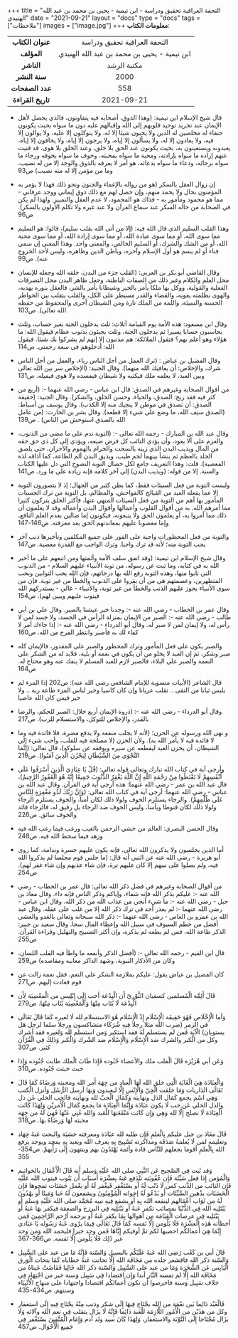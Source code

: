 +++
title = "التحفة العراقية تحقيق ودراسة - ابن تيمية - يحيى بن محمد بن عبد الله الهنيدي"
date = "2021-09-21"
layout = "docs"
type = "docs"
tags = ["ملاحظات"]
images = ["image.jpg"]
+++
**معلومات الكتاب**:

|               |                    |
| :------------: |   :-----------:   |
|  **عنوان الكتاب**  |    التحفة العراقية تحقيق ودراسة     |
|     **المؤلف**     |    ابن تيمية - يحيى بن محمد بن عبد الله الهنيدي    |
|     **الناشر**     |  مكتبة الرشد   |
|   **سنة النشر**    | 2000 |
|  **عدد الصفحات**   |    558     |
| **تاريخ القراءة**  |  2021-09-21   |




  - قال شيخ الإسلام ابن تيمية: (وهذا الذوق، أصحابه فيه يتفاوتون، فالذي يحصل لأهل الإيمان عند تجرید توحيد قلوبهم إلى الله وإقبالهم عليه دون ما سواه بحيث يكونون حنفاء له مخلصين له الدين ولا يحبون شيئا إلا له، ولا يتوكلون إلا عليه، ولا يوالون إلا فيه، ولا يعادون إلا له، ولا يسألون إلا إياه، ولا يرجون إلا إياه، ولا يخافون إلا إياه، يعبدونه ويستعينون به، بحيث يكونون عند الحق بلا خلق، وعند الخلق بلا هوى، قد فنيت عنهم إرادة ما سواه بإرادته، ومحبة ما سواه بمحبته، وخوف ما سواه بخوفه ورجاء ما سواه برجائه، ودعاء ما سواه بدعائه، هو أمر لا يعرفه بالذوق والوجد إلا من له نصيب، وما من مؤمن إلا له منه نصيب) ص93

  - إن زوال العقل بالسكر (هو من زواله بالإغماء والجنون ونحو ذلك فهذا لا يؤمر به المؤمنون بحال ولا يحمد منهم، وإن حصل لهم مع ذلك ذوق إيماني ووجد عرفاني - مما هو محمود ومأمور به - فذاك هو المحمود، لا عدم العقل والتمييز. ولهذا لم يكن في الصحابة من حاله السكر عند سماع القرآن ولا عند غيره ولا تكلم الأولون بالسكر). ص96

  - وهذا القلب السليم الذي قال الله فيه: (إلا من أتى الله بقلب سليم)، قالوا: هو السليم مما سوى الله، أو مما سوى عبادة الله، أو مما سوی إرادة الله، أو مما سوى محبة الله، أو من الشك والشرك، أو السليم الخالص، والمعنى واحد. وهذا المعنى إن سمي فناء أو لم يسم هو أول الإسلام وآخره، وباطن الدين وظاهره، وليس لأحد الخروج عنه). ص99

  - وقال القاضي أبو بكر بن العربي: (القلب جزء من البدن، خلقه الله وجعله للإنسان محل العلم والكلام وغير ذلك من الصفات الباطنة، وجعل ظاهر البدن محل التصرفات الفعلية والقولية، ووكل بها ملكا يأمر بالخير وشیطانا يأمر بالشر، فالعقل بنوره يهديه، والهوى بظلمته يغويه، والقضاء والقدر مسيطر على الكل، والقلب يتقلب بين الخواطر الحسنة والسيئة، واللمة من الملك تارة ومن الشيطان أخرى والمحفوظ من حفظه الله تعالی). ص103

  - وقال ابن مسعود: هذه الأمة يوم القيامة أثلاث: ثلث يدخلون الجنة بغير حساب، وثلث يحاسبون حسابا يسيرا ثم يدخلون الجنة، وثلث يجيئون بذنوب عظام فيقول الله: ما هؤلاء وهو أعلم بهم؟ فتقول الملائكة: هم مذنبون إلا إنهم لم يشركوا بك شيئا. فيقول الله: أدخلوهم في سعة رحمتي. ص114

  - وقال الفضيل بن عياض : (ترك العمل من أجل الناس ریاء، والعمل من أجل الناس شرك، والإخلاص: أن يعافيك الله منهما). وقال الجنيد: (الإخلاص سر بين الله تعالى وبين العبد، لا يعلمه ملك فيكتبه ولا شيطان فيفسده ولا هوى فيميله. ص131

  - من أقوال الصحابة وغيرهم في الصدق:
قال ابن عباس - رضي الله عنهما -: (أربع من كثر فيه فقد ربح: الصدق، والحياء، وحسن الخلق، والشكر).
وقال الجنيد: (حقيقة الصدق: أن تصدق في موطن لا ينجيك منه إلا الكذب).
وقال يوسف بن أسباط: (الصدق سیف الله، ما وضع على شيء إلا قطعه).
وقال بشر بن الحارث: (من عامل الله بالصدق استوحش من الناس) . ص139

  - وقال عبد الله بن المبارك - رحمه الله تعالى -: (التوبة ندم على ما مضى من الذنوب، والعزم على ألا يعود، وأن يؤدي التائب كل فرض ضيعه، ويؤدي إلى كل ذي حق حقه من المال ويذيب البدن الذي زينه بالسحت والحرام بالهموم والأحزان، حتى يلصق الجلد بالعظم ثم ينشأ بينهما لحم طيب، ويذيق البدن ألم الطاعة، كما أذاقه لذة المعصية).
قلت: وهذا التعريف جامع لكل خصال التوبة النصوح التي دل عليها الكتاب والسنة. إلا من قوله: (ويذيب البدن) إلى آخر كلامه فإنه زيادة على ما ورد. ص141

  - وليست التوبة من فعل السيئات فقط، كما يظن كثير من الجهال؛ إذ لا يتصورون التوبة إلا عما يفعله العبد من القبائح کالفواحش، والمظالم، بل التوبة من ترك الحسنات المأمور بها أهم من التوبة من فعل السيئات المنهي عنها، فأكثر الخلق يتركون كثيرا مما أمرهم الله. به من أقوال القلوب وأعمالها وأقوال البدن وأعماله وقد لا يعلمون أن ذلك مما أمروا به، أو يعلمون الحق ولا يتبعونه، فيكونون إما ضالين بعدم العلم النافع، وإما مغضوبا عليهم بمعاندتهم الحق بعد معرفته. ص146-147

  - والتوبة من فعل المحظورات واجبة على الفور على جميع المكلفين وتأخيرها ذنب آخر يجب التوبة منه؛ لأنه قد ترك واجبا. وترك الواجب مع القدرة معصية. ص147

  - وقال شيخ الإسلام ابن تيمية: (وقد اتفق سلف الأمة وأئمتها ومن اتبعهم على ما أخبر الله به في كتابه، وما ثبت عن رسوله، من توبة الأنبياء عليهم السلام - من الذنوب التي تابوا منها، وهذه التوبة رفع الله بها درجاتهم، فإن الله يحب التوابين ويحب المتطهرين، وعصمتهم هي من أن يقروا على الذنوب والخطأ من غير توبة. فإن من سوى الأنبياء يجوز عليهم الذنب والخطأ من غير توبة، والأنبياء - غالي - يستدركهم الله فیتوب عليهم ويبين لهم). ص154

  - وقال عمر بن الخطاب - رضي الله عنه -: وجدنا خير عيشنا بالصبر.
وقال علي بن أبي طالب - رضي الله عنه -: الصبر من الإيمان بمنزلة الرأس في الجسد، ولا جسد لمن لا رأس له، ولا إيمان لمن لا صبر له.
وقال أبو الدرداء - رضي الله عنه -: إذا جاءك أمر لا كفاء لك به فأصبر وانتظر الفرج من الله. ص160

  - والصبر يكون على فعل المأمور وترك المحظور والصبر على المقدور، فالإيمان كله صبر وشکر، ثم إن العبد لا يخلو من أن يكون في نعمة أو بلية، فلابد له من الشكر على النعمة والصبر على البلاء، فالصبر لازم للعبد المسلم لا ينفك عنه وهو محتاج له. ص164

  - قال الشاعر (اﻷبيات منسوبة للإمام الشافعي رضي الله عنه): ص202
إذا المرء لم يلبس ثيابا من التقى .. تقلب عريانا وإن كان كاسيا
وخیر لباس المرء طاعة ربه .. ولا خير فيمن كان الله عاصيا

  - وقال أبو الدرداء - رضي الله عنه -: (ذروة الإيمان أربع خلال: الصبر للحكم، والرضا بالقدر، والإخلاص للتوكل، والاستسلام للرب). ص217

  - و نهى الله ورسوله عن الحزن؛ (لأنه لا يجلب منفعة ولا يدفع مضرة، فلا فائدة فيه وما لا فائدة فيه لا يأمر الله به).
ولأن الحزن (لا مصلحة فيه للقلب، وأحب شيء إلى الشيطان، أن يحزن العبد ليقطعه عن سيره ويوقفه عن سلوكه)، قال تعالى: (إِنَّمَا النَّجْوَى مِنَ الشَّيْطَانِ لِيَحْزُنَ الَّذِينَ آمَنُوا). ص219

  - وأرجی آية في كتاب الله تبارك وتعالى قوله تعالى: (قُلْ يَا عِبَادِيَ الَّذِينَ أَسْرَفُوا عَلَى أَنْفُسِهِمْ لَا تَقْنَطُوا مِنْ رَحْمَةِ اللَّهِ إِنَّ اللَّهَ يَغْفِرُ الذُّنُوبَ جَمِيعًا إِنَّهُ هُوَ الْغَفُورُ الرَّحِيمُ)، قال عبد الله بن عمر - رضي الله عنهما: هذه أرجی آية في القرآن. وقال عبد الله بن عباس - رضي الله عنهما: أرجی آية في كتاب الله تعالى: (وَإِنَّ رَبَّكَ لَذُو مَغْفِرَةٍ لِلنَّاسِ عَلَى ظُلْمِهِمْ). والرجاء يستلزم الخوف ولولا ذلك لكان أمنا، والخوف يستلزم الرجاء ولولا ذلك لكان قنوطا ويأسا، وليس الخوف ضد الرجاء بل رفيق له، فالرجاء قائد والخوف سائق. ص226

  - وقال الحسن البصري: العالم من خشي الرحمن بالغيب ورغب فيما رغب الله فيه وزهد فيما سخط الله فيه. ص248

  - أما الذين يجلسون ولا يذكرون الله تعالى، فإنه يكون عليهم حسرة وندامة، كما روى أبو هريرة - رضي الله عنه عن النبي أنه قال: (ما جلس قوم مجلسا لم يذكروا الله فيه، ولم يصلوا على نبيهم إلا كان عليهم ترة، فإن شاء عذبهم وإن شاء غفر لهم). ص254

  - من أقوال الصحابة وغيرهم في فضل ذكر الله تعالی:
قال عمر بن الخطاب - رضي الله عنه -: عليكم بذكر الله فإنه شفاء، وإياكم وذكر الناس فإنه داء.
وقال معاذ بن جبل - رضي الله عنه -: ما شيء أنجي من عذاب الله من ذكر الله.
وقال ابن عباس - رضي الله عنهما -: لم يعذر أحد في ترك ذكر الله إلا من غلب على عقله.
وقال عبد الله بن عمرو بن العاص - رضي الله عنهما -: ذكر الله سبحانه وتعالى بالغدو والعشي أفضل من حطم السيوف في سبيل الله وإعطاء المال سحا.
وقال سعيد بن جبير: الذكر طاعة الله، فمن لم يطعه لم يذكره، وإن أكثر التسبيح والتهليل وقراءة القرآن. ص255

  - قال ابن القيم - رحمه الله تعالى -: (أفضل الذكر وأنفعه ما واطأ فيه القلب اللسان، وكان من الأذكار النبوية، وشهد الذاكر معانيه ومقاصده) ص259

  - كان الفضيل بن عياض يقول: عليكم بملازمة الشكر على النعم، فقل نعمة زالت عن قوم فعادت إليهم. ص271

  - قَالَ أَئِمَّة الْمُسلمين كسفيان الثَّوْريّ أَن الْبِدْعَة أحب إِلَى إِبْلِيس من الْمعْصِيَة لِأَن الْبِدْعَة لَا يُتَاب مِنْهَا وَالْمَعْصِيَة يُتَاب مِنْهَا. ص279

  - وَأما الْإِخْلَاص فَهُوَ حَقِيقَة الْإِسْلَام إِذْ الْإِسْلَام هُوَ الاستسلام لله لَا لغيره كَمَا قَالَ تَعَالَى في الزمر (ضرب الله مثلا رجلا فِيهِ شُرَكَاء متشاكسون ورجلا سلما لرجل هَل يستويان) الْآيَة فَمن لم يستسلم لَهُ فقد استكبر وَمن استسلم لله وَلغيره فقد أشرك وكل من الْكبر والشرك ضد الْإِسْلَام وَالْإِسْلَام ضد الشّرك وَالْكبر وَذَلِكَ فِي الْقُرْآن كثير. ص307

  - وَعَن أبي هُرَيْرَة قَالَ الْقلب ملك والأعضاء جُنُوده فَإِذا طَابَ الْملك طابت جُنُوده وَإِذا خبث خبثت جُنُوده. ص310

  - وَالْعِبَادَة هِيَ الْغَايَة الَّتِي خلق الله لَهَا الْعباد من جِهَة أَمر الله ومحبته وَرضَاهُ كَمَا قَالَ تَعَالَى الذاريات وَمَا خلقت الْجِنّ وَالْإِنْس إِلَّا ليعبدون وَبهَا أرسل الرُّسُل وَأنزل الْكتب وَهِي اسْم يجمع كَمَال الذل ونهايته وَكَمَال الْحبّ لله ونهايته فالحب الخلي عَن ذل والذل الخلي عَن حب لَا يكون عبَادَة وَإِنَّمَا الْعِبَادَة مَا يجمع كَمَال الْأَمريْنِ وَلِهَذَا كَانَت الْعِبَادَة لَا تصلح إِلَّا لله وَهِي وَإِن كَانَت مَنْفَعَتهَا للْعَبد وَالله غَنِي عَنْهَا فَهِيَ لَهُ من جِهَة محبته لَهَا وَرضَاهُ بهَا. ص318

  - قَالَ معَاذ بن جبل عليكم بِالْعلمِ فَإِن طلبه لله عبَادَة ومعرفته خشيَة والبحث عَنهُ جِهَاد وتعليمه لمن لَا يُعلمهُ صَدَقَة ومذاكرته تَسْبِيح بِهِ يعرف الله ويعبد بِهِ يمجد ويوحد يرفع الله بِالْعلمِ أقوما يجعلهم للنَّاس قادة وأئمة يَهْتَدُونَ بهم وينتهون إِلَى رَأْيهمْ.  ص354-355

  - وَقد ثَبت فِي الصَّحِيح عَن النَّبِي صلى الله عَلَيْهِ وَسلم أَنه قَالَ الْأَعْمَال بالخواتيم وَالْمُؤمن إِذا فعل سَيِّئَة فَإِن عُقُوبَته تنْدَفع عَنهُ بِعشْرَة أَسبَاب أَن يَتُوب فيتوب الله عَلَيْهِ فَإِن التائب من الذَّنب كمن لَا ذَنْب لَهُ أَو يسْتَغْفر فَيغْفر لَهُ أَو يعْمل حَسَنَات تمحوها فَإِن الْحَسَنَات يذْهبن السَّيِّئَات أَو يَدْعُو لَهُ إخوانه الْمُؤْمِنُونَ ويشفعون لَهُ حَيا وَمَيتًا أَو يهْدُونَ لَهُ من ثَوَاب أَعْمَالهم لينفعه الله بِهِ أَو يشفع فِيهِ نبيه مُحَمَّد صلى الله عَلَيْهِ وَسلم أَو يَبْتَلِيه الله فِي الدُّنْيَا بمصائب تكفر عَنهُ أَو يَبْتَلِيه فِي البرزخ والصعقة فيكفر بهَا عَنهُ أَو يَبْتَلِيه فِي عرصات الْقِيَامَة من أهوالها بِمَا يكفر عَنهُ أَو يرحمه أرْحم الرَّاحِمِينَ فَمن أخطأته هَذِه الْعشْرَة فَلَا يَلُومن إِلَّا نَفسه كَمَا قَالَ تَعَالَى فِيمَا يرْوى عَنهُ رَسُوله يَا عبَادي إِنَّمَا هِيَ أَعمالكُم احصيها لكم ثمَّ أوفيكم إِيَّاهَا فَمن وجد خيرا فليحمد الله وَمن وجد غير ذَلِك فَلَا يَلُومن إِلَّا نَفسه. ص366-367

  - قَالَ أبي بن كَعْب رَضِي الله عَنهُ عَلَيْكُم بالسبيل وَالسّنة فَإِنَّهُ مَا من عبد على السَّبِيل وَالسّنة ذكر الله فاقشعر جلده من مَخَافَة الله إِلَّا تحاتت عَنهُ خطاياه كَمَا يتحات الْوَرق الْيَابِس عَن الشَّجَرَة وَمَا من عبد على السَّبِيل وَالسّنة ذكر الله خَالِيا فَفَاضَتْ عَيناهُ من مَخَافَة الله إِلَّا لم تمسه النَّار أبدا وَإِن اقتصادا فِي سَبِيل وَسنة خير من اجْتِهَاد فِي خلاف سَبِيل وَسنة فاحرصوا أَن تكون أَعمالكُم اقتصادا واجتهادا على منهاج الْأَنْبِيَاء وسنتهم. ص434-435

  - فَالْعَبْد دَائِما بَين نعْمَة من الله يحْتَاج فِيهَا إِلَى شكر وذنب مِنْهُ يحْتَاج فِيهِ إِلَى استغفار وكل من هذَيْن من الْأُمُور اللَّازِمَة للْعَبد دَائِما فَإِنَّهُ لَا يزَال يتقلب فِي نعم الله وآلائه وَلَا يزَال مُحْتَاجا إِلَى التَّوْبَة والاستغفار، وَلِهَذَا كَانَ سيد ولد آدم وَإِمَام الْمُتَّقِينَ يسْتَغْفر فِي جَمِيع الْأَحْوَال. ص457



